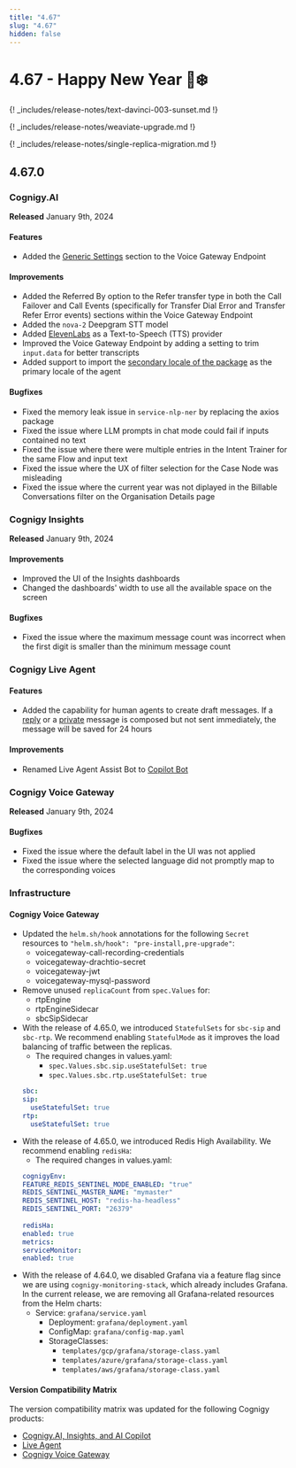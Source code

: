 ```yaml
---
title: "4.67"
slug: "4.67"
hidden: false
---
```


# 4.67 - Happy New Year 🎉❄️

{! _includes/release-notes/text-davinci-003-sunset.md !}

{! _includes/release-notes/weaviate-upgrade.md !}

{! _includes/release-notes/single-replica-migration.md !}

## 4.67.0

### Cognigy.AI

**Released** January 9th, 2024

#### Features

- Added the [Generic Settings](../ai/endpoints/cognigy-vg.md) section to the Voice Gateway Endpoint

#### Improvements

- Added the Referred By option to the Refer transfer type in both the Call Failover and Call Events (specifically for Transfer Dial Error and Transfer Refer Error events) sections within the Voice Gateway Endpoint
- Added the `nova-2` Deepgram STT model
- Added [ElevenLabs](../voicegateway/references/tts-and-stt-vendors.md) as a Text-to-Speech (TTS) provider
- Improved the Voice Gateway Endpoint by adding a setting to trim `input.data` for better transcripts
- Added support to import the [secondary locale of the package](../ai/resources/manage/packages.md) as the primary locale of the agent

#### Bugfixes

- Fixed the memory leak issue in `service-nlp-ner` by replacing the axios package
- Fixed the issue where LLM prompts in chat mode could fail if inputs contained no text
- Fixed the issue where there were multiple entries in the Intent Trainer for the same Flow and input text
- Fixed the issue where the UX of filter selection for the Case Node was misleading
- Fixed the issue where the current year was not diplayed in the Billable Conversations filter on the Organisation Details page

### Cognigy Insights

**Released** January 9th, 2024

#### Improvements

- Improved the UI of the Insights dashboards
- Changed the dashboards' width to use all the available space on the screen

#### Bugfixes

- Fixed the issue where the maximum message count was incorrect when the first digit is smaller than the minimum message count

### Cognigy Live Agent

#### Features

- Added the capability for human agents to create draft messages. If a [reply](../live-agent/conversation/send-reply.md#send-a-reply-to-a-user) or a [private](../live-agent/conversation/send-reply.md#send-a-reply-to-another-human-agent) message is composed but not sent immediately, the message will be saved for 24 hours

#### Improvements

- Renamed Live Agent Assist Bot to [Copilot Bot](../live-agent/assistants/ai-copilot-bot.md)

### Cognigy Voice Gateway

**Released** January 9th, 2024

#### Bugfixes

- Fixed the issue where the default label in the UI was not applied
- Fixed the issue where the selected language did not promptly map to the corresponding voices

### Infrastructure

#### Cognigy Voice Gateway

- Updated the `helm.sh/hook` annotations for the following `Secret` resources to `"helm.sh/hook": "pre-install,pre-upgrade"`:
    - voicegateway-call-recording-credentials
    - voicegateway-drachtio-secret
    - voicegateway-jwt
    - voicegateway-mysql-password
- Remove unused `replicaCount` from `spec.Values` for:
    - rtpEngine
    - rtpEngineSidecar
    - sbcSipSidecar
- With the release of 4.65.0, we introduced `StatefulSets` for `sbc-sip` and `sbc-rtp`. We recommend enabling `StatefulMode` as it improves the load balancing of traffic between the replicas.
    - The required changes in values.yaml:
        - `spec.Values.sbc.sip.useStatefulSet: true`
        - `spec.Values.sbc.rtp.useStatefulSet: true`
    ```yaml
    sbc:
    sip:      
      useStatefulSet: true
    rtp:      
      useStatefulSet: true
    ```
- With the release of 4.65.0, we introduced Redis High Availability. We recommend enabling `redisHa`:
    - The required changes in values.yaml:
    ```yaml
    cognigyEnv:
    FEATURE_REDIS_SENTINEL_MODE_ENABLED: "true"
    REDIS_SENTINEL_MASTER_NAME: "mymaster"
    REDIS_SENTINEL_HOST: "redis-ha-headless"
    REDIS_SENTINEL_PORT: "26379"
      
    redisHa:
    enabled: true
    metrics:
    serviceMonitor:
    enabled: true
    ```
- With the release of 4.64.0, we disabled Grafana via a feature flag since we are using `cognigy-monitoring-stack`, which already includes Grafana. In the current release, we are removing all Grafana-related resources from the Helm charts:
    - Service: `grafana/service.yaml`
      - Deployment: `grafana/deployment.yaml`
      - ConfigMap: `grafana/config-map.yaml`
      - StorageClasses:
          - `templates/gcp/grafana/storage-class.yaml`
          - `templates/azure/grafana/storage-class.yaml`
          - `templates/aws/grafana/storage-class.yaml`

#### Version Compatibility Matrix

The version compatibility matrix was updated for the following Cognigy products:

- [Cognigy.AI, Insights, and AI Copilot](../ai/installation/version-compatibility-matrix.md)
- [Live Agent](../live-agent/installation/deployment/version-compatibility-matrix.md)
- [Cognigy Voice Gateway](../voicegateway/installation/version-compatibility-matrix.md)
